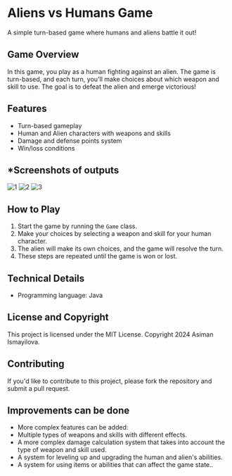 **Aliens vs Humans Game**
==========================

A simple turn-based game where humans and aliens battle it out!

**Game Overview**
---------------

In this game, you play as a human fighting against an alien. The game is turn-based, and each turn, you'll make choices about which weapon and skill to use. The goal is to defeat the alien and emerge victorious!

**Features**
------------

* Turn-based gameplay    
* Human and Alien characters with weapons and skills
* Damage and defense points system
* Win/loss conditions

***Screenshots of outputs**
---------------------------
![1](https://github.com/hermione06/Human-vs-Alien-Game/assets/143590519/57fdb325-5eb8-4dd8-a622-1779b2f48e70)
![2](https://github.com/hermione06/Human-vs-Alien-Game/assets/143590519/ba54ef83-344a-4a69-958a-92ea23ab6c14)
![3](https://github.com/hermione06/Human-vs-Alien-Game/assets/143590519/eb9e5309-1e18-4352-8ce8-b000e2bac3e3)  

**How to Play**
--------------

1. Start the game by running the `Game` class.
2. Make your choices by selecting a weapon and skill for your human character.
3. The alien will make its own choices, and the game will resolve the turn.
4. These steps are repeated until the game is won or lost.

**Technical Details**
--------------------

* Programming language: Java

**License and Copyright**
------------------------

This project is licensed under the MIT License. Copyright 2024 Asiman Ismayilova.

**Contributing**
--------------

If you'd like to contribute to this project, please fork the repository and submit a pull request.

**Improvements can be done**
----------------

* More complex features can be added:
* Multiple types of weapons and skills with different effects.
* A more complex damage calculation system that takes into account the type of weapon and skill used.
* A system for leveling up and upgrading the human and alien's abilities.
* A system for using items or abilities that can affect the game state..
